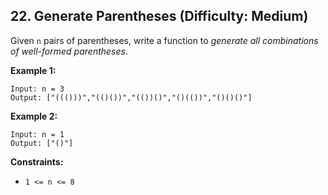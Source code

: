 ## 22. Generate Parentheses (Difficulty: Medium)

Given `n` pairs of parentheses, write a function to *generate all combinations of well-formed parentheses*.

**Example 1:**
```
Input: n = 3
Output: ["((()))","(()())","(())()","()(())","()()()"]
```

**Example 2:**
```
Input: n = 1
Output: ["()"]
```

**Constraints:**
* `1 <= n <= 8`
